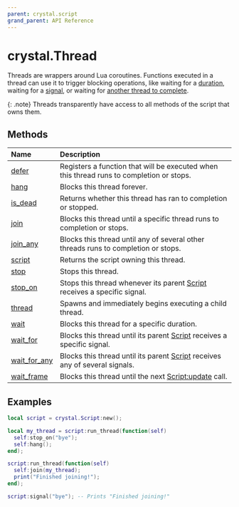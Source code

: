```yaml
---
parent: crystal.script
grand_parent: API Reference
---
```


# crystal.Thread

Threads are wrappers around Lua coroutines. Functions executed in a thread can use it to trigger blocking operations, like waiting for a [duration](thread_wait), waiting for a [signal](thread_wait_for), or waiting for [another thread to complete](thread_join).

{: .note}
Threads transparently have access to all methods of the script that owns them.

## Methods

| Name                                | Description                                                                              |
| :---------------------------------- | :--------------------------------------------------------------------------------------- |
| [defer](thread_defer)               | Registers a function that will be executed when this thread runs to completion or stops. |
| [hang](thread_hang)                 | Blocks this thread forever.                                                              |
| [is_dead](thread_is_dead)           | Returns whether this thread has ran to completion or stopped.                            |
| [join](thread_join)                 | Blocks this thread until a specific thread runs to completion or stops.                  |
| [join_any](thread_join_any)         | Blocks this thread until any of several other threads runs to completion or stops.       |
| [script](thread_script)             | Returns the script owning this thread.                                                   |
| [stop](thread_stop)                 | Stops this thread.                                                                       |
| [stop_on](thread_stop_on)           | Stops this thread whenever its parent [Script](script) receives a specific signal.       |
| [thread](thread_thread)             | Spawns and immediately begins executing a child thread.                                  |
| [wait](thread_wait)                 | Blocks this thread for a specific duration.                                              |
| [wait_for](thread_wait_for)         | Blocks this thread until its parent [Script](script) receives a specific signal.         |
| [wait_for_any](thread_wait_for_any) | Blocks this thread until its parent [Script](script) receives any of several signals.    |
| [wait_frame](thread_wait_frame)     | Blocks this thread until the next [Script:update](script_update) call.                   |

## Examples

```lua
local script = crystal.Script:new();

local my_thread = script:run_thread(function(self)
  self:stop_on("bye");
  self:hang();
end);

script:run_thread(function(self)
  self:join(my_thread);
  print("Finished joining!");
end);

script:signal("bye"); -- Prints "Finished joining!"
```
